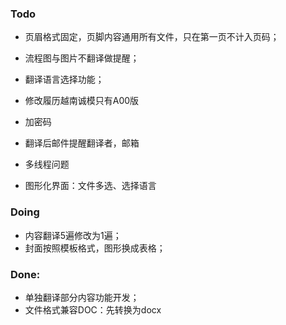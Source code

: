 ### Todo
 - 页眉格式固定，页脚内容通用所有文件，只在第一页不计入页码；
 - 流程图与图片不翻译做提醒；
 - 翻译语言选择功能；
 - 修改履历越南诚模只有A00版
 - 加密码

 - 翻译后邮件提醒翻译者，邮箱
 - 多线程问题

 - 图形化界面：文件多选、选择语言


### Doing
 - 内容翻译5遍修改为1遍； 
 - 封面按照模板格式，图形换成表格； 


### Done:
 - 单独翻译部分内容功能开发；
 - 文件格式兼容DOC：先转换为docx